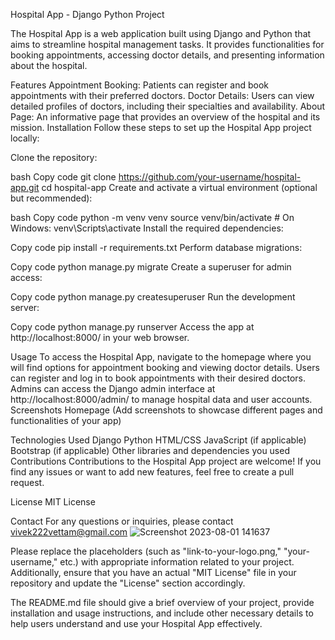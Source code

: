 Hospital App - Django Python Project

The Hospital App is a web application built using Django and Python that aims to streamline hospital management tasks. It provides functionalities for booking appointments, accessing doctor details, and presenting information about the hospital.

Features
Appointment Booking: Patients can register and book appointments with their preferred doctors.
Doctor Details: Users can view detailed profiles of doctors, including their specialties and availability.
About Page: An informative page that provides an overview of the hospital and its mission.
Installation
Follow these steps to set up the Hospital App project locally:

Clone the repository:

bash
Copy code
git clone https://github.com/your-username/hospital-app.git
cd hospital-app
Create and activate a virtual environment (optional but recommended):

bash
Copy code
python -m venv venv
source venv/bin/activate   # On Windows: venv\Scripts\activate
Install the required dependencies:

Copy code
pip install -r requirements.txt
Perform database migrations:

Copy code
python manage.py migrate
Create a superuser for admin access:

Copy code
python manage.py createsuperuser
Run the development server:

Copy code
python manage.py runserver
Access the app at http://localhost:8000/ in your web browser.

Usage
To access the Hospital App, navigate to the homepage where you will find options for appointment booking and viewing doctor details.
Users can register and log in to book appointments with their desired doctors.
Admins can access the Django admin interface at http://localhost:8000/admin/ to manage hospital data and user accounts.
Screenshots
Homepage
(Add screenshots to showcase different pages and functionalities of your app)

Technologies Used
Django
Python
HTML/CSS
JavaScript (if applicable)
Bootstrap (if applicable)
Other libraries and dependencies you used
Contributions
Contributions to the Hospital App project are welcome! If you find any issues or want to add new features, feel free to create a pull request.

License
MIT License

Contact
For any questions or inquiries, please contact vivek222vettam@gmail.com
![Screenshot 2023-08-01 141637](https://github.com/vivek1570/Hospital-WebApp/assets/108400118/3aee8f97-edea-4c25-819a-caf2444758ec)

Please replace the placeholders (such as "link-to-your-logo.png," "your-username," etc.) with appropriate information related to your project. Additionally, ensure that you have an actual "MIT License" file in your repository and update the "License" section accordingly.

The README.md file should give a brief overview of your project, provide installation and usage instructions, and include other necessary details to help users understand and use your Hospital App effectively.




